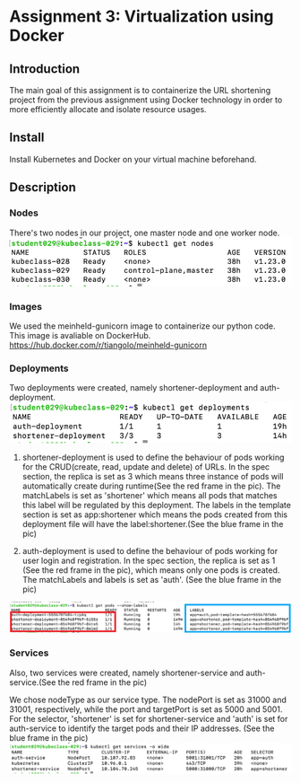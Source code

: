 # Assignment 3: Virtualization using Docker
## Introduction
The main goal of this assignment is to containerize the URL shortening project from the previous assignment using Docker technology in order to more efficiently allocate and isolate resource usages.

## Install 
Install Kubernetes and Docker on your virtual machine beforehand.

## Description
### Nodes
There's two nodes in our project, one master node and one worker node.
<img src="Archive/pic/nodes.png">

### Images
We used the meinheld-gunicorn image to containerize our python code. This image is avaliable on DockerHub. https://hub.docker.com/r/tiangolo/meinheld-gunicorn

### Deployments
Two deployments were created, namely shortener-deployment and auth-deployment.
<img src="Archive/pic/deployments.png">

1. shortener-deployment is used to define the behaviour of pods working for the CRUD(create, read, update and delete) of URLs. In the spec section, the replica is set as 3 which means three instance of pods will automatically create during runtime(See the red frame in the pic). The matchLabels is set as 'shortener' which means all pods that matches this label will be regulated by this deployment. The labels in the template section is set as app:shortener which means the pods created from this deployment file will have the label:shortener.(See the blue frame in the pic)

2. auth-deployment is used to define the behaviour of pods working for user login and registration. In the spec section, the replica is set as 1 (See the red frame in the pic), which means only one pods is created. The matchLabels and labels is set as 'auth'. (See the blue frame in the pic)
<img src="Archive/pic/pods.png">


### Services
Also, two services were created, namely shortener-service and auth-service.(See the red frame in the pic)

We chose nodeType as our service type. The nodePort is set as 31000 and 31001, respectively, while the port and targetPort is set as 5000 and 5001. For the selector, 'shortener' is set for shortener-service and 'auth' is set for auth-service to identify the target pods and their IP addresses. (See the blue frame in the pic)
<img src="Archive/pic/services.png">